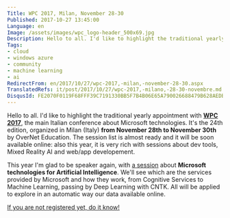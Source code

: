 ```yaml
---
Title: WPC 2017, Milan, November 28-30
Published: 2017-10-27 13:45:00
Language: en
Image: /assets/images/wpc_logo-header_500x69.jpg
Description: Hello to all. I'd like to highlight the traditional yearly appointment with WPC 2017 , the main Italian conference about Microsoft technologies. It's the 24th edition, organized in Milan (Italy) from November 28th to November 30th by OverNet Education. The session list is almost ready and it will be soon available online also this year, it is very rich with sessions about dev tools, Mixed Reality AI and web/app developement.
Tags:
- cloud
- windows azure
- community
- machine learning
- ai
RedirectFrom: en/2017/10/27/wpc-2017,-milan,-november-28-30.aspx
TranslatedRefs: it/post/2017/10/27/wpc-2017,-milano,-28-30-novembre.md
DisqusId: FE2070F0119F68FFF39C7191330BB5F7B4B06E65A790026688479B628AEDB2E6
---
```

Hello to all. I'd like to highlight the traditional yearly appointment with <span>**<a href="http://www.wpc2017.it/" target="_blank">WPC 2017</a>**, the main Italian conference about Microsoft technologies. It's the 24th edition, organized in Milan (Italy) **from November 28th to November 30th** by OverNet Education. The session list is almost ready and it will be soon available online: also this year, it is very rich with sessions about dev tools, Mixed Reality AI and web/app developement.  

 This year I'm glad to be speaker again, with <a href="http://www.wpc2017.it/cms/it-IT/SpeakerPage?parameters%5B0%5D=70" target="_blank">a session</a> about **Microsoft technologies for Artificial Intelligence**. We'll see which are the services provided by Microsoft and how they work, from Cognitive Services to Machine Learning, passing by Deep Learning with CNTK. All will be applied to explore in an automatic way our data available online.</span>

<span><a href="http://www.wpc2017.it/cms/it-IT/RegistrationPage" target="_blank">If you are not registered yet, do it know!</a></span>